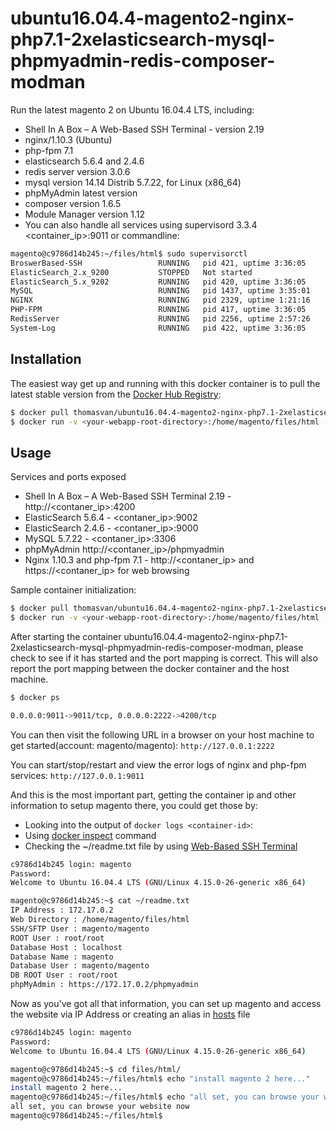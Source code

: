 # ubuntu16.04.4-magento2-nginx-php7.1-2xelasticsearch-mysql-phpmyadmin-redis-composer-modman

Run the latest magento 2 on Ubuntu 16.04.4 LTS, including: 
- Shell In A Box – A Web-Based SSH Terminal - version 2.19
- nginx/1.10.3 (Ubuntu)
- php-fpm 7.1
- elasticsearch 5.6.4 and 2.4.6
- redis server version 3.0.6 
- mysql version 14.14 Distrib 5.7.22, for Linux (x86_64) 
- phpMyAdmin latest version
- composer version 1.6.5
- Module Manager version 1.12
- You can also handle all services using supervisord 3.3.4 <container_ip>:9011 or commandline: 

```bash
magento@c9786d14b245:~/files/html$ sudo supervisorctl 
BroswerBased-SSH                 RUNNING   pid 421, uptime 3:36:05
ElasticSearch_2.x_9200           STOPPED   Not started
ElasticSearch_5.x_9202           RUNNING   pid 420, uptime 3:36:05
MySQL                            RUNNING   pid 1437, uptime 3:35:01
NGINX                            RUNNING   pid 2329, uptime 1:21:16
PHP-FPM                          RUNNING   pid 417, uptime 3:36:05
RedisServer                      RUNNING   pid 2256, uptime 2:57:26
System-Log                       RUNNING   pid 422, uptime 3:36:05
```


## Installation

The easiest way get up and running with this docker container is to pull the latest stable version from the [Docker Hub Registry](https://hub.docker.com/r/thomasvan/ubuntu16.04.4-magento2-nginx-php7.1-2xelasticsearch-mysql-phpmyadmin-redis-composer-modman/):

```bash
$ docker pull thomasvan/ubuntu16.04.4-magento2-nginx-php7.1-2xelasticsearch-mysql-phpmyadmin-redis-composer-modman:latest
$ docker run -v <your-webapp-root-directory>:/home/magento/files/html -p 2222:4200 -p 9011:9011 --name docker-name -d thomasvan/ubuntu16.04.4-magento2-nginx-php7.1-2xelasticsearch-mysql-phpmyadmin-redis-composer-modman:latest
```

## Usage

Services and ports exposed
- Shell In A Box – A Web-Based SSH Terminal 2.19 - http://<contaner_ip>:4200
- ElasticSearch 5.6.4 - <contaner_ip>:9002
- ElasticSearch 2.4.6 - <contaner_ip>:9000
- MySQL 5.7.22 - <contaner_ip>:3306
- phpMyAdmin http://<contaner_ip>/phpmyadmin
- Nginx 1.10.3 and php-fpm 7.1 - http://<contaner_ip> and https://<contaner_ip> for web browsing

Sample container initialization: 

```bash
$ docker pull thomasvan/ubuntu16.04.4-magento2-nginx-php7.1-2xelasticsearch-mysql-phpmyadmin-redis-composer-modman:latests
$ docker run -v <your-webapp-root-directory>:/home/magento/files/html -p 2222:4200 -p 9011:9011 --name docker-name -d thomasvan/ubuntu16.04.4-magento2-nginx-php7.1-2xelasticsearch-mysql-phpmyadmin-redis-composer-modman:latest
```

After starting the container ubuntu16.04.4-magento2-nginx-php7.1-2xelasticsearch-mysql-phpmyadmin-redis-composer-modman, please check to see if it has started and the port mapping is correct. This will also report the port mapping between the docker container and the host machine.

```bash
$ docker ps

0.0.0.0:9011->9011/tcp, 0.0.0.0:2222->4200/tcp
```

You can then visit the following URL in a browser on your host machine to get started(account: magento/magento): `http://127.0.0.1:2222`

You can start/stop/restart and view the error logs of nginx and php-fpm services: `http://127.0.0.1:9011`

And this is the most important part, getting the container ip and other information to setup magento there, you could get those by: 
- Looking into the output of `docker logs <container-id>`:
- Using [docker inspect](https://docs.docker.com/engine/reference/commandline/inspect/parent-command) command
- Checking the ~/readme.txt file by using [Web-Based SSH Terminal](http://127.0.0.1:2222)

```bash
c9786d14b245 login: magento
Password:
Welcome to Ubuntu 16.04.4 LTS (GNU/Linux 4.15.0-26-generic x86_64)

magento@c9786d14b245:~$ cat ~/readme.txt
IP Address : 172.17.0.2
Web Directory : /home/magento/files/html
SSH/SFTP User : magento/magento
ROOT User : root/root
Database Host : localhost
Database Name : magento
Database User : magento/magento
DB ROOT User : root/root 
phpMyAdmin : https://172.17.0.2/phpmyadmin
```

Now as you've got all that information, you can set up magento and access the website via IP Address or creating an alias in [hosts](https://support.rackspace.com/how-to/modify-your-hosts-file/) file

```bash
c9786d14b245 login: magento
Password:
Welcome to Ubuntu 16.04.4 LTS (GNU/Linux 4.15.0-26-generic x86_64)

magento@c9786d14b245:~$ cd files/html/
magento@c9786d14b245:~/files/html$ echo "install magento 2 here..."
install magento 2 here...
magento@c9786d14b245:~/files/html$ echo "all set, you can browse your website now"
all set, you can browse your website now
magento@c9786d14b245:~/files/html$
   ```
